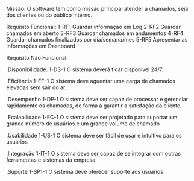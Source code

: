Missão: O software tem como missão principal atender a chamados, seja dos clientes ou do público interno.

Requisito Funcional: 
  1-RF1 Guardar informação em Log
  2-RF2 Guardar chamados em aberto
  3-RF3 Guardar chamados em andamentos
  4-RF4 Guardar chamados finalizados por dia/semana/mes
  5-RF5 Apresentar as informações em Dashboard

Requisito Não Funcional:

.Disponibilidade:
  1-DS-1 O sistema deverá ficar disponível 24/7.

.Eficiência
  1-EF-1 O sistema deve aguentar uma carga de chamados elevadas sem sair do ar. 

.Desempenho
  1-DP-1 O sistema deve ser capaz de processar e gerenciar rapidamente os chamados, de forma a garantir a satisfação do cliente.

.Ecalabilidade
  1-EC-1 O sistema deve ser projetado para suportar um grande número de usuários e um grande volume de chamado

.Usabilidade
  1-US-1 O sistema deve ser fácil de usar e intuitivo para os usuários

.Integração
  1-IT-1 O sistema deve ser capaz de se integrar com outras ferramentas e sistemas da empresa.

.Suporte
  1-SP1-1 O sistema deve oferecer suporte aos usuários

